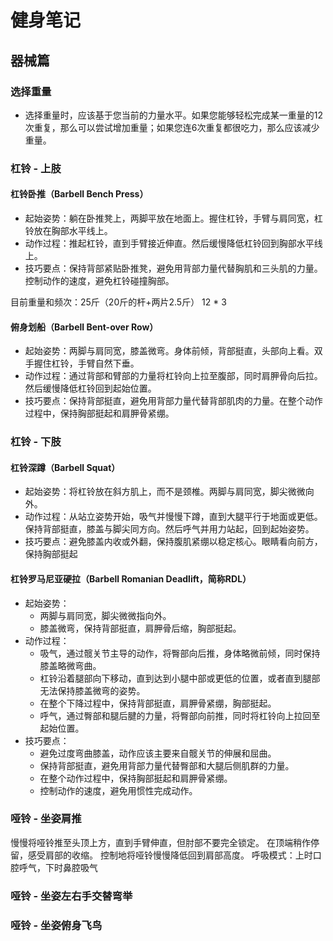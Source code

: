 # 健身笔记

## 器械篇

### 选择重量

- 选择重量时，应该基于您当前的力量水平。如果您能够轻松完成某一重量的12次重复，那么可以尝试增加重量；如果您连6次重复都很吃力，那么应该减少重量。

### 杠铃 - 上肢

#### 杠铃卧推（Barbell Bench Press）
- 起始姿势：躺在卧推凳上，两脚平放在地面上。握住杠铃，手臂与肩同宽，杠铃放在胸部水平线上。
- 动作过程：推起杠铃，直到手臂接近伸直。然后缓慢降低杠铃回到胸部水平线上。
- 技巧要点：保持背部紧贴卧推凳，避免用背部力量代替胸肌和三头肌的力量。控制动作的速度，避免杠铃碰撞胸部。

目前重量和频次：25斤（20斤的杆+两片2.5斤） 12 * 3 

#### 俯身划船（Barbell Bent-over Row）
- 起始姿势：两脚与肩同宽，膝盖微弯。身体前倾，背部挺直，头部向上看。双手握住杠铃，手臂自然下垂。
- 动作过程：通过背部和臂部的力量将杠铃向上拉至腹部，同时肩胛骨向后拉。然后缓慢降低杠铃回到起始位置。
- 技巧要点：保持背部挺直，避免用背部力量代替背部肌肉的力量。在整个动作过程中，保持胸部挺起和肩胛骨紧绷。

### 杠铃 - 下肢

#### 杠铃深蹲（Barbell Squat）
- 起始姿势：将杠铃放在斜方肌上，而不是颈椎。两脚与肩同宽，脚尖微微向外。
- 动作过程：从站立姿势开始，吸气并慢慢下蹲，直到大腿平行于地面或更低。保持背部挺直，膝盖与脚尖同方向。然后呼气并用力站起，回到起始姿势。
- 技巧要点：避免膝盖内收或外翻，保持腹肌紧绷以稳定核心。眼睛看向前方，保持胸部挺起

#### 杠铃罗马尼亚硬拉（Barbell Romanian Deadlift，简称RDL）
- 起始姿势：
  - 两脚与肩同宽，脚尖微微指向外。
  - 膝盖微弯，保持背部挺直，肩胛骨后缩，胸部挺起。
- 动作过程：
  - 吸气，通过髋关节主导的动作，将臀部向后推，身体略微前倾，同时保持膝盖略微弯曲。
  - 杠铃沿着腿部向下移动，直到达到小腿中部或更低的位置，或者直到腿部无法保持膝盖微弯的姿势。
  - 在整个下降过程中，保持背部挺直，肩胛骨紧绷，胸部挺起。
  - 呼气，通过臀部和腿后腱的力量，将臀部向前推，同时将杠铃向上拉回至起始位置。
- 技巧要点：
  - 避免过度弯曲膝盖，动作应该主要来自髋关节的伸展和屈曲。
  - 保持背部挺直，避免用背部力量代替臀部和大腿后侧肌群的力量。
  - 在整个动作过程中，保持胸部挺起和肩胛骨紧绷。
  - 控制动作的速度，避免用惯性完成动作。

### 哑铃 - 坐姿肩推

慢慢将哑铃推至头顶上方，直到手臂伸直，但肘部不要完全锁定。
在顶端稍作停留，感受肩部的收缩。
控制地将哑铃慢慢降低回到肩部高度。
呼吸模式：上时口腔呼气，下时鼻腔吸气

### 哑铃 - 坐姿左右手交替弯举



### 哑铃 - 坐姿俯身飞鸟

